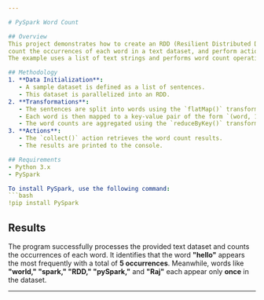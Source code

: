 ```yaml
---

# PySpark Word Count

## Overview
This project demonstrates how to create an RDD (Resilient Distributed Dataset) using PySpark, apply transformations to 
count the occurrences of each word in a text dataset, and perform actions to collect and print the results. 
The example uses a list of text strings and performs word count operations using PySpark functionalities.

## Methodology
1. **Data Initialization**: 
   - A sample dataset is defined as a list of sentences.
   - This dataset is parallelized into an RDD.
2. **Transformations**:
   - The sentences are split into words using the `flatMap()` transformation.
   - Each word is then mapped to a key-value pair of the form `(word, 1)` using the `map()` transformation.
   - The word counts are aggregated using the `reduceByKey()` transformation to sum up the occurrences of each word.
3. **Actions**:
   - The `collect()` action retrieves the word count results.
   - The results are printed to the console.

## Requirements
- Python 3.x
- PySpark

To install PySpark, use the following command:
```bash
!pip install PySpark
```

## Results
The program successfully processes the provided text dataset and counts the occurrences of each word. 
It identifies that the word **"hello"** appears the most frequently with a total of **5 occurrences**.
Meanwhile, words like **"world," "spark," "RDD," "pySpark,"** and **"Raj"** each appear only **once** in the dataset. 

---
```

